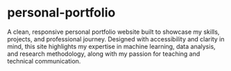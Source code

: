 # personal-portfolio
A clean, responsive personal portfolio website built to showcase my skills, projects, and professional journey. Designed with accessibility and clarity in mind, this site highlights my expertise in machine learning, data analysis, and research methodology, along with my passion for teaching and technical communication.

